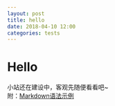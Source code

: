 ```yaml
---
layout: post
title: hello
date: 2018-04-10 12:00
categories: tests
---
```


# Hello
小站还在建设中，客观先随便看看吧~  
附：[Markdown语法示例](posts/testfile)